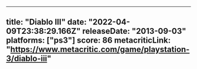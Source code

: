 
---
title: "Diablo III"
date: "2022-04-09T23:38:29.166Z"
releaseDate: "2013-09-03"
platforms: ["ps3"]
score: 86
metacriticLink: "https://www.metacritic.com/game/playstation-3/diablo-iii"
---
